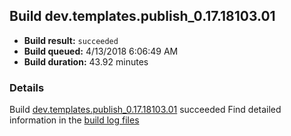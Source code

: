 ## Build dev.templates.publish_0.17.18103.01
- **Build result:** `succeeded`
- **Build queued:** 4/13/2018 6:06:49 AM
- **Build duration:** 43.92 minutes
### Details
Build [dev.templates.publish_0.17.18103.01](https://winappstudio.visualstudio.com/web/build.aspx?pcguid=a4ef43be-68ce-4195-a619-079b4d9834c2&builduri=vstfs%3a%2f%2f%2fBuild%2fBuild%2f25476) succeeded
Find detailed information in the [build log files](https://uwpctdiags.blob.core.windows.net/buildlogs/dev.templates.publish_0.17.18103.01_logs.zip)
